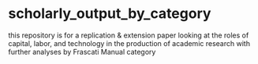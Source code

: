 # scholarly_output_by_category

this repository is for a replication & extension paper looking at the roles of capital, labor, and technology in the production of academic research with further analyses by Frascati Manual category
